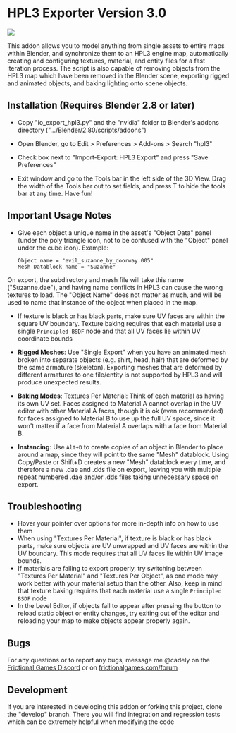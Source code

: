HPL3 Exporter Version 3.0
==============================================================================
![](https://i.imgur.com/1PrPPuD.jpg)

This addon allows you to model anything from single assets
to entire maps within Blender, and synchronize them to an HPL3 engine map,
automatically creating and configuring textures, material, and entity files
for a fast iteration process. The script is also capable of removing objects
from the HPL3 map which have been removed in the Blender scene, exporting
rigged and animated objects, and baking lighting onto scene objects.

Installation (Requires Blender 2.8 or later)
------------------------------------------------------------------------------

- Copy "io_export_hpl3.py" and the "nvidia" folder to Blender's addons
directory (".../Blender/2.80/scripts/addons")

- Open Blender, go to Edit > Preferences > Add-ons > Search "hpl3"

- Check box next to "Import-Export: HPL3 Export" and press "Save Preferences"

- Exit window and go to the Tools bar in the left side of the 3D View. Drag
the width of the Tools bar out to set fields, and press T to hide the tools
bar at any time. Have fun!

Important Usage Notes
------------------------------------------------------------------------------
- Give each object a unique name in the asset's "Object Data" panel
(under the poly triangle icon, not to be confused with the "Object" panel
under the cube icon).
	Example:
	```
	Object name = "evil_suzanne_by_doorway.005"
	Mesh Datablock name = "Suzanne"
	```

On export, the subdirectory and mesh file will take this name ("Suzanne.dae"),
 and having name conflicts in HPL3 can cause the wrong textures to load.
The "Object Name" does not matter as much, and will be used to name that
instance of the object when placed in the map.

- If texture is black or has black parts, make sure UV faces are
within the square UV boundary. Texture baking requires that each material use
a single `Principled BSDF` node and that all UV faces lie within UV
coordinate bounds

- **Rigged Meshes**: Use "Single Export" when you have an animated mesh broken
into separate objects (e.g. shirt, head, hair) that are deformed by the same
armature (skeleton). Exporting meshes that are deformed by different armatures
to one file/entity is not supported by HPL3 and will produce unexpected results.

- **Baking Modes**:
Textures Per Material:
Think of each material as having its own UV set. Faces assigned to Material A
cannot overlap in the UV editor with other Material A faces, though it is ok
(even recommended) for faces assigned to Material B to use up the full UV space,
since it won't matter if a face from Material A overlaps with a face from Material B.

- **Instancing**: Use `Alt+D` to create copies of an object in Blender to place
around a map, since they will point to the same "Mesh" datablock. Using
Copy/Paste or Shift+D creates a new "Mesh" datablock every time, and therefore
a new .dae and .dds file on export, leaving you with multiple repeat numbered
 .dae and/or .dds files taking unnecessary space on export.

Troubleshooting
------------------------------------------------------------------------------
- Hover your pointer over options for more in-depth info on how to use them
- When using "Textures Per Material", if texture is black or has black parts,
make sure objects are UV unwrapped and UV faces are within the UV boundary.
This mode requires that all UV faces lie within UV image bounds.
- If materials are failing to export properly, try switching between
"Textures Per Material" and "Textures Per Object", as one mode may
work better with your material setup than the other. Also, keep in mind that
texture baking requires that each material use a single `Principled BSDF` node
- In the Level Editor, if objects fail to appear after pressing
the button to reload static object or entity changes, try exiting out of the
editor and reloading your map to make objects appear properly again.



Bugs
------------------------------------------------------------------------------

For any questions or to report any bugs, message me @cadely on the [Frictional
Games Discord](https://discordapp.com/invite/frictionalgames) or on [frictionalgames.com/forum](frictionalgames.com/forum)


Development
------------------------------------------------------------------------------
If you are interested in developing this addon or forking this project,
clone the "develop" branch. There you will find integration
and regression tests which can be extremely helpful when modifying the code

